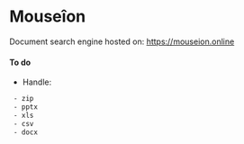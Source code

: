 # Mouseîon

Document search engine hosted on: https://mouseion.online

#### To do

 * Handle:
 ```bash
  - zip
  - pptx
  - xls
  - csv
  - docx
 ```
